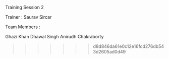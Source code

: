 Training Session 2

Trainer : Saurav Sircar

Team Members : 

Ghazi Khan
Dhawal Singh
Anirudh Chakraborty
>>>>>>> d8d846da61e0c12e16fcd276db543d2605ad0d49
